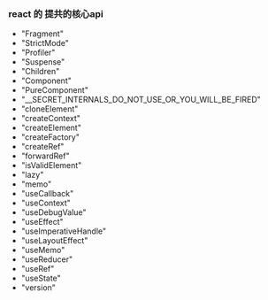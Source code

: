 ### react 的 提共的核心api 

-  "Fragment"
-  "StrictMode"
-  "Profiler"
-  "Suspense"
-  "Children"
-  "Component"
-  "PureComponent"
-  "__SECRET_INTERNALS_DO_NOT_USE_OR_YOU_WILL_BE_FIRED"
-  "cloneElement"
-  "createContext"
-  "createElement"
-  "createFactory"
-  "createRef"
-  "forwardRef"
-  "isValidElement"
-  "lazy"
-  "memo"
-  "useCallback"
-  "useContext"
-  "useDebugValue"
-  "useEffect"
-  "useImperativeHandle"
-  "useLayoutEffect"
-  "useMemo"
-  "useReducer"
-  "useRef"
-  "useState"
-  "version"